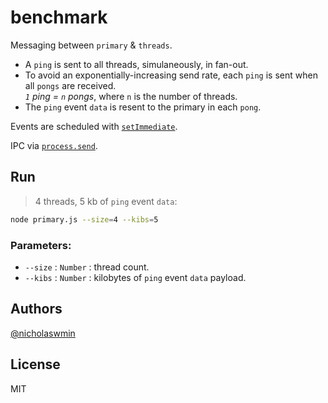 # benchmark

Messaging between `primary` & `threads`.

- A `ping` is sent to all threads, simulaneously, in fan-out.
- To avoid an exponentially-increasing send rate, each `ping` is sent when 
  all `pongs` are received.  
  *`1` ping = `n` pongs*, where `n` is the number of threads.
- The `ping` event `data` is resent to the primary in each `pong`.

Events are scheduled with [`setImmediate`][setimmediate].  

IPC via [`process.send`][procsend].

## Run

> 4 threads, 5 kb of `ping` event `data`:

```bash
node primary.js --size=4 --kibs=5
```

### Parameters:

- `--size` : `Number` : thread count.
- `--kibs` : `Number` : kilobytes of `ping` event `data` payload.

## Authors

[@nicholaswmin][nicholaswmin]

## License 

MIT

[procsend]: https://nodejs.org/api/process.html#processsendmessage-sendhandle-options-callback
[setimmediate]: https://nodejs.org/en/learn/asynchronous-work/understanding-setimmediate

[nicholaswmin]: https://github.com/nicholaswmin
